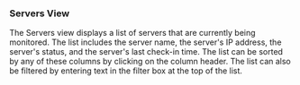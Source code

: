 <!-- markdownlint-disable MD041 -->

### Servers View

The Servers view displays a list of servers that are currently being monitored. The list includes the server name, the server's IP address, the server's status, and the server's last check-in time. The list can be sorted by any of these columns by clicking on the column header. The list can also be filtered by entering text in the filter box at the top of the list.
